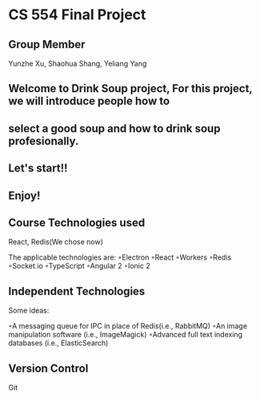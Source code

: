 # CS 554 Final Project

## Group Member

Yunzhe Xu, Shaohua Shang, Yeliang Yang
## Welcome to Drink Soup project, For this project, we will introduce people how to 
## select a good soup and how to drink soup profesionally.

## Let's start!!
## Enjoy!

## Course Technologies used

React, Redis(We chose now)

The applicable technologies are:
◦Electron
◦React
◦Workers
◦Redis
◦Socket.io
◦TypeScript
◦Angular 2
◦Ionic 2

## Independent Technologies

Some ideas:

◦A messaging queue for IPC in place of Redis(i.e., RabbitMQ)
◦An image manipulation software (i.e., ImageMagick)
◦Advanced full text indexing databases (i.e., ElasticSearch)

## Version Control

Git


